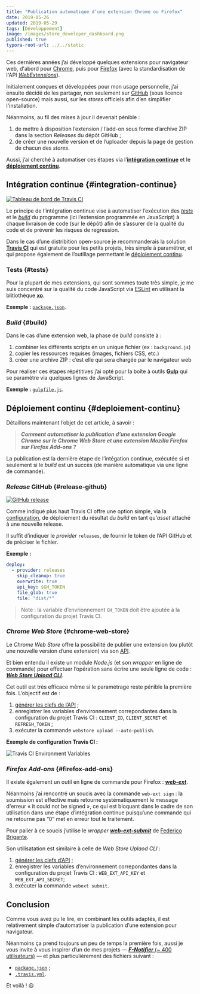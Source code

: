 ```yaml
---
title: "Publication automatique d’une extension Chrome ou Firefox"
date: 2019-05-26
updated: 2019-05-29
tags: [Développement]
image: /images/store_developer_dashboard.png
published: true
typora-root-url: ../../static
---
```


Ces dernières années j’ai développé quelques extensions pour navigateur web, d'abord pour [Chrome](https://chrome.google.com/webstore/search/ligny?_category=extensions), puis pour [Firefox](https://addons.mozilla.org/fr/firefox/user/77216/) (avec la standardisation de l'API [*WebExtensions*](https://developer.mozilla.org/fr/docs/Mozilla/Add-ons/WebExtensions)).

Initialement conçues et développées pour mon usage personnelle, j’ai ensuite décidé de les partager, non seulement sur [GitHub](https://github.com/Narno?tab=repositories&q=topic%3Aweb-extension&type=source) (sous licence open-source) mais aussi, sur les *stores* officiels afin d’en simplifier l'installation.

Néanmoins, au fil des mises à jour il devenait pénible :

1. de mettre à disposition l’extension / l’add-on sous forme d’archive ZIP dans la section *Releases* du dépôt GitHub ;
2. de créer une nouvelle version et de l’uploader depuis la page de gestion de chacun des *stores*.

Aussi, j’ai cherché à automatiser ces étapes via l’[**intégration continue**](https://fr.m.wikipedia.org/wiki/Int%C3%A9gration_continue) et le [**déploiement continu**](https://fr.m.wikipedia.org/wiki/Livraison_continue).

<!-- break-->

## Intégration continue {#integration-continue}

[![Tableau de bord de Travis CI](/images/f-notifier-travis-ci.png)](https://travis-ci.org/Narno/F-Notifier/builds)

Le principe de l’intégration continue vise à automatiser l‘exécution des [*tests*](#tests) et le [*build*](#build) du programme (ici l’extension programmée en JavaScript) à chaque livraison de code (sur le dépôt) afin de s’assurer de la qualité du code et de prévenir les risques de regression.

Dans le cas d’une distribition open-source je recommanderais la solution [**Travis CI**](https://travis-ci.com/) qui est gratuite pour les petits projets, très simple à paramétrer, et qui propose également de l’outillage permettant le [déploiement continu](#deploiement-continu).

### Tests {#tests}

Pour la plupart de mes extensions, qui sont sommes toute très simple, je me suis concentré sur la qualité du code JavaScript via [ESLint](https://eslint.org/) en utilisant la blitiothèque [**xo**](https://github.com/xojs/xo).

**Exemple :** [`package.json`](https://github.com/Narno/F-Notifier/blob/2.3.1/package.json#L38).

### *Build* {#build}

Dans le cas d’une extension web, la phase de *build* consiste à :

1. combiner les différents scripts en un unique fichier (ex : `background.js`)
2. copier les ressources requises (images, fichiers CSS, etc.)
3. créer une archive ZIP : c’est elle qui sera chargée par le navigateur web

Pour réaliser ces étapes répétitives j’ai opté pour la boîte à outils [**Gulp**](https://gulpjs.com/) qui se paramètre via quelques lignes de JavaScript.

**Exemple :** [`gulpfile.js`](https://github.com/Narno/F-Notifier/blob/2.3.1/gulpfile.js).

## Déploiement continu {#deploiement-continu}

Détaillons maintenant l’objet de cet article, à savoir :

> ***Comment automatiser la publication d’une extension Google Chrome sur le Chrome Web Store et une extension Mozilla Firefox sur Firefox Add-ons ?***

La publication est la dernière étape de l’intégation continue, exécutée si et seulement si le *build* est un succès (de manière automatique via une ligne de commande).

### *Release* GitHub {#release-github}

[![GitHub release](/images/f-notifier-github-release.png)](https://github.com/Narno/F-Notifier/releases)

Comme indiqué plus haut Travis CI offre une option simple, via la [configuration](https://docs.travis-ci.com/user/deployment/releases/), de déploiement du résultat du *build* en tant qu’*asset* attaché à une nouvelle release.

Il suffit d’indiquer le *provider* `releases`, de fournir le token de l’API GitHub et de préciser le fichier.

**Exemple :**

```yaml
deploy:
  - provider: releases
    skip_cleanup: true
    overwrite: true
    api_key: $GH_TOKEN
    file_glob: true
    file: "dist/*"
```

> Note : la variable d’envrionnement `GH_TOKEN` doit être ajoutée à la configuration du projet Travis CI.

### *Chrome Web Store* {#chrome-web-store}

Le *Chrome Web Store* offre la possibilité de publier une extension (ou plutôt une nouvelle version d’une extension) via son [API](https://developer.chrome.com/webstore/using_webstore_api).

Et bien entendu il existe un module *Node.js* (et son *wrapper* en ligne de commande) pour effectuer l’opération sans écrire une seule ligne de code : [***Web Store Upload CLI***](https://github.com/DrewML/chrome-webstore-upload-cli).

Cet outil est très efficace même si le paramétrage reste pénible la première fois. L’objectif est de :

1. [générer les clefs de l’API](https://github.com/DrewML/chrome-webstore-upload/blob/master/How%20to%20generate%20Google%20API%20keys.md) ;
2. enregistrer les variables d’environnement correpondantes dans la configuration du projet Travis CI : `CLIENT_ID`, `CLIENT_SECRET` et `REFRESH_TOKEN` ;
3. exécuter la commande `webstore upload --auto-publish`.

**Exemple de configuration Travis CI :**

![Travis CI Environment Variables](/images/f-notifier-env-variables.png)

### *Firefox Add-ons* {#firefox-add-ons}

Il existe également un outil en ligne de commande pour Firefox : [***web-ext***](https://developer.mozilla.org/docs/Mozilla/Add-ons/WebExtensions/web-ext_command_reference).

Néanmoins j’ai rencontré un soucis avec la commande `web-ext sign` : la soumission est effective mais retourne systématiquement le message d'erreur « it could not be signed », ce qui est bloquant dans le cadre de son utilisation dans une étape d’intégration continue puisqu‘une commande qui ne retourne pas ”0” met en erreur tout le traitement.

Pour palier à ce soucis j’utilise le *wrapper* [***web-ext-submit***](https://github.com/bfred-it/web-ext-submit) de [Federico Brigante](https://github.com/fregante).

Son utilisatation est similaire à celle de *Web Store Uplaod CLI* :

1. [générer les clefs d’API](https://addons.mozilla.org/developers/addon/api/key/) ;
2. enregistrer les variables d’environnement correpondantes dans la configuration du projet Travis CI : `WEB_EXT_API_KEY` et `WEB_EXT_API_SECRET`;
3. exécuter la commande `webext submit`.

## Conclusion

Comme vous avez pu le lire, en combinant les outils adaptés, il est relativement simple d’automatiser la publication d’une extension pour navigateur.

Néanmoins ça prend toujours un peu de temps la première fois, aussi je vous invite à vous inspirer d’un de mes projets — [***F-Notifier*** (~ 400 utilisateurs)](https://github.com/Narno/F-Notifier) — et plus particulièrement des fichiers suivant :

- [`package.json`](https://github.com/Narno/F-Notifier/blob/2.3.1/package.json) ;
- [`.travis.yml`](https://github.com/Narno/F-Notifier/blob/2.3.1/.travis.yml).

Et voilà ! 😃
